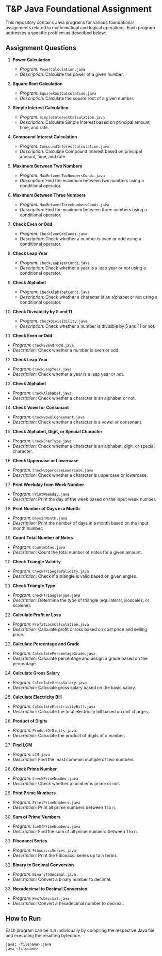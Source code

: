 # T&P Java Foundational Assignment

This repository contains Java programs for various foundational assignments related to mathematical and logical operations. Each program addresses a specific problem as described below:

## Assignment Questions

1. **Power Calculation**
   - *Program:* `PowerCalculation.java`
   - *Description:* Calculate the power of a given number.

2. **Square Root Calculation**
   - *Program:* `SquareRootCalculation.java`
   - *Description:* Calculate the square root of a given number.

3. **Simple Interest Calculation**
   - *Program:* `SimpleInterestCalculation.java`
   - *Description:* Calculate Simple Interest based on principal amount, time, and rate.

4. **Compound Interest Calculation**
   - *Program:* `CompoundInterestCalculation.java`
   - *Description:* Calculate Compound Interest based on principal amount, time, and rate.

5. **Maximum Between Two Numbers**
   - *Program:* `MaxBetweenTwoNumbersCondi.java`
   - *Description:* Find the maximum between two numbers using a conditional operator.

6. **Maximum Between Three Numbers**
   - *Program:* `MaxBetweenThreeNumbersCondi.java`
   - *Description:* Find the maximum between three numbers using a conditional operator.

7. **Check Even or Odd**
   - *Program:* `CheckEvenOddCondi.java`
   - *Description:* Check whether a number is even or odd using a conditional operator.

8. **Check Leap Year**
   - *Program:* `CheckLeapYearCondi.java`
   - *Description:* Check whether a year is a leap year or not using a conditional operator.

9. **Check Alphabet**
   - *Program:* `CheckAlphabetCondi.java`
   - *Description:* Check whether a character is an alphabet or not using a conditional operator.

10. **Check Divisibility by 5 and 11**
    - *Program:* `CheckDivisibility.java`
    - *Description:* Check whether a number is divisible by 5 and 11 or not.

11. **Check Even or Odd**
   - *Program:* `CheckEvenOrOdd.java`
   - *Description:* Check whether a number is even or odd.

12. **Check Leap Year**
   - *Program:* `CheckLeapYear.java`
   - *Description:* Check whether a year is a leap year or not.

13. **Check Alphabet**
   - *Program:* `CheckAlphabet.java`
   - *Description:* Check whether a character is an alphabet or not.

14. **Check Vowel or Consonant**
   - *Program:* `CheckVowelConsonant.java`
   - *Description:* Check whether a character is a vowel or consonant.

15. **Check Alphabet, Digit, or Special Character**
   - *Program:* `CheckCharType.java`
   - *Description:* Check whether a character is an alphabet, digit, or special character.

16. **Check Uppercase or Lowercase**
   - *Program:* `CheckUppercaseLowercase.java`
   - *Description:* Check whether a character is uppercase or lowercase.

17. **Print Weekday from Week Number**
   - *Program:* `PrintWeekday.java`
   - *Description:* Print the day of the week based on the input week number.

18. **Print Number of Days in a Month**
   - *Program:* `DaysInMonth.java`
   - *Description:* Print the number of days in a month based on the input month number.

19. **Count Total Number of Notes**
   - *Program:* `CountNotes.java`
   - *Description:* Count the total number of notes for a given amount.

20. **Check Triangle Validity**
   - *Program:* `CheckTriangleValidity.java`
   - *Description:* Check if a triangle is valid based on given angles.

21. **Check Triangle Type**
   - *Program:* `CheckTriangleType.java`
   - *Description:* Determine the type of triangle (equilateral, isosceles, or scalene).

22. **Calculate Profit or Loss**
   - *Program:* `ProfitLossCalculation.java`
   - *Description:* Calculate profit or loss based on cost price and selling price.

23. **Calculate Percentage and Grade**
   - *Program:* `CalculatePercentageGrade.java`
   - *Description:* Calculate percentage and assign a grade based on the percentage.

24. **Calculate Gross Salary**
   - *Program:* `CalculateGrossSalary.java`
   - *Description:* Calculate gross salary based on the basic salary.

25. **Calculate Electricity Bill**
   - *Program:* `CalculateElectricityBill.java`
   - *Description:* Calculate the total electricity bill based on unit charges.

26. **Product of Digits**
   - *Program:* `ProductOfDigits.java`
   - *Description:* Calculate the product of digits of a number.

27. **Find LCM**
   - *Program:* `LCM.java`
   - *Description:* Find the least common multiple of two numbers.

28. **Check Prime Number**
   - *Program:* `CheckPrimeNumber.java`
   - *Description:* Check whether a number is prime or not.

29. **Print Prime Numbers**
   - *Program:* `PrintPrimeNumbers.java`
   - *Description:* Print all prime numbers between 1 to n.

30. **Sum of Prime Numbers**
   - *Program:* `SumOfPrimeNumbers.java`
   - *Description:* Find the sum of all prime numbers between 1 to n.

31. **Fibonacci Series**
   - *Program:* `FibonacciSeries.java`
   - *Description:* Print the Fibonacci series up to n terms.

32. **Binary to Decimal Conversion**
   - *Program:* `BinaryToDecimal.java`
   - *Description:* Convert a binary number to decimal.

33. **Hexadecimal to Decimal Conversion**
   - *Program:* `HexToDecimal.java`
   - *Description:* Convert a hexadecimal number to decimal.



## How to Run

Each program can be run individually by compiling the respective Java file and executing the resulting bytecode.

```bash
javac <filename>.java
java <filename>

